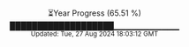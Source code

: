 <p align="center">
⏳Year Progress (65.51 %)<br>
███████████████████▁▁▁▁▁▁▁▁▁▁▁ <br>
<sub>Updated: Tue, 27 Aug 2024 18:03:12 GMT</sub>
</p>

